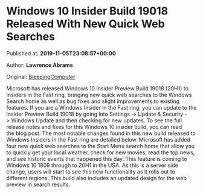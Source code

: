 
# Windows 10 Insider Build 19018 Released With New Quick Web Searches

Published at: **2019-11-05T23:08:57+00:00**

Author: **Lawrence Abrams**

Original: [BleepingComputer](https://www.bleepingcomputer.com/news/microsoft/windows-10-insider-build-19018-released-with-new-quick-web-searches/)

Microsoft has released Windows 10 Insider Preview Build 19018 (20H1) to Insiders in the Fast ring, bringing new quick web searches to the Windows Search home as well as bug fixes and slight improvements to existing features.
If you are a Windows Insider in the Fast ring, you can update to the Insider Preview Build 19018 by going into Settings -> Update & Security -> Windows Update and then checking for new updates.
To see the full release notes and fixes for this Windows 10 insider build, you can read the blog post.
The most notable changes found in this new build released to Windows Insiders in the Fast ring are detailed below.
Microsoft has added four new quick web searches to the Start Menu search home that allow you to quickly get your local weather, check for new movies, read the top news, and see historic events that happened this day.
This feature is coming to Windows 10 1809 through to 20H1 in the USA. As this is a server side change, users will start to see this new functionality as it rolls out to different regions.
This build also includes an updated design for the web preview in search results.
